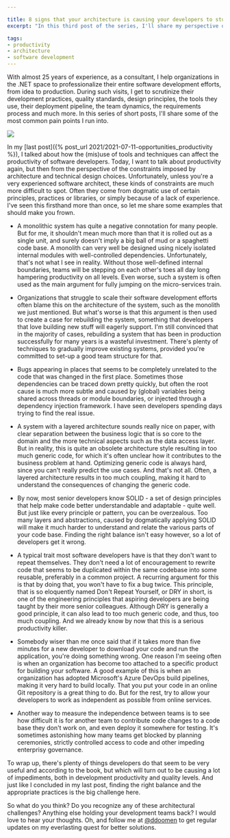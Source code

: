 ```yaml
---

title: 8 signs that your architecture is causing your developers to stumble over each other
excerpt: "In this third post of the series, I'll share my perspective on how architectural constraints and decisions can hamper productivity."

tags:
- productivity
- architecture
- software development
---
```


With almost 25 years of experience, as a consultant, I help organizations in the .NET space to professionalize their entire software development efforts, from idea to production. During such visits, I get to scrutinize their development practices, quality standards, design principles, the tools they use, their deployment pipeline, the team dynamics, the requirements process and much more. In this series of short posts, I'll share some of the most common pain points I run into. 

<img src="{{ site.url }}{{ site.baseurl }}/assets/images/posts/2021/8_signs_architecture.jpg" class="align-center"/> 

In my [last post]({% post_url 2021/2021-07-11-opportunities_productivity %}), I talked about how the (mis)use of tools and techniques can affect the productivity of software developers. Today, I want to talk about productivity again, but then from the perspective of the constraints imposed by architecture and technical design choices. Unfortunately, unless you're a very experienced software architect, these kinds of constraints are much more difficult to spot. Often they come from dogmatic use of certain principles, practices or libraries, or simply because of a lack of experience. I've seen this firsthand more than once, so let me share some examples that should make you frown.

* A monolithic system has quite a negative connotation for many people. But for me, it shouldn't mean much more than that it is rolled out as a single unit, and surely doesn't imply a big ball of mud or a spaghetti code base. A monolith can very well be designed using nicely isolated internal modules with well-controlled dependencies. Unfortunately, that's not what I see in reality. Without those well-defined internal boundaries, teams will be stepping on each other's toes all day long hampering productivity on all levels. Even worse, such a system is often used as the main argument for fully jumping on the micro-services train. 

* Organizations that struggle to scale their software development efforts often blame this on the architecture of the system, such as the monolith we just mentioned. But what's worse is that this argument is then used to create a case for rebuilding the system, something that developers that love building new stuff will eagerly support. I'm still convinced that in the majority of cases, rebuilding a system that has been in production successfully for many years is a wasteful investment. There's plenty of techniques to gradually improve existing systems, provided you're committed to set-up a good team structure for that. 

* Bugs appearing in places that seems to be completely unrelated to the code that was changed in the first place. Sometimes those dependencies can be traced down pretty quickly, but often the root cause is much more subtle and caused by (global) variables being shared across threads or module boundaries, or injected through a dependency injection framework. I have seen developers spending days trying to find the real issue.  

* A system with a layered architecture sounds really nice on paper, with clear separation between the business logic that is so core to the domain and the more technical aspects such as the data access layer.  But in reality, this is quite an obsolete architecture style resulting in too much generic code, for which it's often unclear how it contributes to the business problem at hand. Optimizing generic code is always hard, since you can't really predict the use cases. And that's not all. Often, a layered architecture results in too much coupling, making it hard to understand the consequences of changing the generic code. 

* By now, most senior developers know SOLID - a set of design principles that help make code better understandable and adaptable - quite well. But just like every principle or pattern, you can be overzealous. Too many layers and abstractions, caused by dogmatically applying SOLID will make it much harder to understand and relate the various parts of your code base. Finding the right balance isn't easy however, so a lot of developers get it wrong. 

* A typical trait most software developers have is that they don't want to repeat themselves. They don't need a lot of encouragement to rewrite code that seems to be duplicated within the same codebase into some reusable, preferably in a common project. A recurring argument for this is that by doing that, you won't have to fix a bug twice. This principle, that is so eloquently named Don't Repeat Yourself, or DRY in short, is one of the engineering principles that aspiring developers are being taught by their more senior colleagues. Although DRY is generally a good principle, it can also lead to too much generic code, and thus, too much coupling. And we already know by now that this is a serious productivity killer. 

* Somebody wiser than me once said that if it takes more than five minutes for a new developer to download your code and run the application, you're doing something wrong. One reason I'm seeing often is when an organization has become too attached to a specific product for building your software. A good example of this is when an organization has adopted Microsoft's Azure DevOps build pipelines, making it very hard to build locally. That you put your code in an online Git repository is a great thing to do. But for the rest, try to allow your developers to work as independent as possible from online services. 

* Another way to measure the independence between teams is to see how difficult it is for another team to contribute code changes to a code base they don't work on, and even deploy it somewhere for testing. It's sometimes astonishing how many teams get blocked by planning ceremonies, strictly controlled access to code and other impeding enterprisy governance. 

To wrap up, there's plenty of things developers do that seem to be very useful and according to the book, but which will turn out to be causing a lot of impediments, both in development productivity and quality levels. And just like I concluded in my last post, finding the right balance and the appropriate practices is the big challenge here.

So what do you think? Do you recognize any of these architectural challenges? Anything else holding your development teams back? I would love to hear your thoughts. Oh, and follow me at [@ddoomen](https://twitter.com/ddoomen) to get regular updates on my everlasting quest for better solutions.